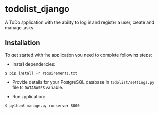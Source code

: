 # todolist_django

A ToDo application with the ability to log in and register a user, create and manage tasks.

## Installation

To get started with the application you need to complete following steps:

- Install dependencies:

```shell
$ pip install -r requirements.txt
```

- Provide details for your PostgreSQL database in `todolist/settings.py` file to `DATABASES` variable.

- Run application:

```shell
$ python3 manage.py runserver 8000
```
